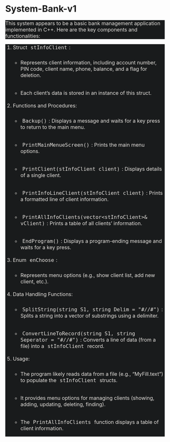 # System-Bank-v1
<p style="-webkit-text-stroke-width:0px;background-color:rgb(25, 27, 28);color:rgb(232, 229, 225);font-family:-apple-system, Roboto, SegoeUI, &quot;Segoe UI&quot;, &quot;Helvetica Neue&quot;, Helvetica, &quot;Microsoft YaHei&quot;, &quot;Meiryo UI&quot;, Meiryo, &quot;Arial Unicode MS&quot;, sans-serif;font-size:16px;font-style:normal;font-variant-caps:normal;font-variant-ligatures:normal;font-variation-settings:var(--cib-type-body2-font-variation-settings);font-weight:400;letter-spacing:normal;line-height:var(--cib-type-body2-line-height);margin:0px !important 0px 0px;orphans:2;padding:0px;text-align:start;text-decoration-color:initial;text-decoration-style:initial;text-decoration-thickness:initial;text-indent:0px;text-transform:none;white-space:normal;widows:2;word-break:break-word;word-spacing:0px;">This system appears to be a basic bank management application implemented in C++. Here are the key components and functionalities:</p>
<ol style="-webkit-text-stroke-width:0px;background-color:rgb(25, 27, 28);color:rgb(232, 229, 225);display:flex;flex-direction:column;font-family:-apple-system, Roboto, SegoeUI, &quot;Segoe UI&quot;, &quot;Helvetica Neue&quot;, Helvetica, &quot;Microsoft YaHei&quot;, &quot;Meiryo UI&quot;, Meiryo, &quot;Arial Unicode MS&quot;, sans-serif;font-size:16px;font-style:normal;font-variant-caps:normal;font-variant-ligatures:normal;font-weight:400;gap:4px;letter-spacing:normal;margin-bottom:0px;margin-right:0px;margin-top:12px;orphans:2;padding-inline-start:24px;text-align:start;text-decoration-color:initial;text-decoration-style:initial;text-decoration-thickness:initial;text-indent:0px;text-transform:none;white-space:normal;widows:2;word-spacing:0px;">
    <li>
        <p style="display:inline;font-size:var(--cib-type-body2-font-size);font-variation-settings:var(--cib-type-body2-font-variation-settings);font-weight:var(--cib-type-body2-font-weight);line-height:var(--cib-type-body2-line-height);margin:0px;padding:0px;word-break:break-word;"><strong style="font-size:var(--cib-type-subtitle2-stronger-font-size);font-variation-settings:var(--cib-type-subtitle2-stronger-font-variation-settings);font-weight:var(--cib-type-subtitle2-stronger-font-weight);line-height:var(--cib-type-subtitle2-stronger-line-height);">Struct </strong><code style="border-radius:var(--cib-border-radius-medium);border:1px solid var(--darkreader-border--cib-color-stroke-neutral-primary);box-sizing:border-box;font-size:var(--cib-type-body1-font-size);font-variation-settings:var(--cib-type-body1-font-variation-settings);font-weight:500;line-height:var(--cib-type-body1-line-height);margin:0px 2px;padding:1px 4px;white-space:pre-wrap;"><strong style="font-size:var(--cib-type-subtitle2-stronger-font-size);font-variation-settings:var(--cib-type-subtitle2-stronger-font-variation-settings);font-weight:var(--cib-type-subtitle2-stronger-font-weight);line-height:var(--cib-type-subtitle2-stronger-line-height);">stInfoClient</strong></code>:</p>
        <ul style="display:flex;flex-direction:column;gap:4px;margin-bottom:0px;margin-right:0px;margin-top:12px;padding-inline-start:24px;">
            <li>
                <p style="margin-left:0px;">Represents client information, including account number, PIN code, client name, phone, balance, and a flag for deletion.</p>
            </li>
            <li>
                <p style="margin-left:0px;">Each client’s data is stored in an instance of this struct.</p>
            </li>
        </ul>
    </li>
    <li>
        <p style="display:inline;font-size:var(--cib-type-body2-font-size);font-variation-settings:var(--cib-type-body2-font-variation-settings);font-weight:var(--cib-type-body2-font-weight);line-height:var(--cib-type-body2-line-height);margin:0px;padding:0px;word-break:break-word;"><strong style="font-size:var(--cib-type-subtitle2-stronger-font-size);font-variation-settings:var(--cib-type-subtitle2-stronger-font-variation-settings);font-weight:var(--cib-type-subtitle2-stronger-font-weight);line-height:var(--cib-type-subtitle2-stronger-line-height);">Functions and Procedures</strong>:</p>
        <ul style="display:flex;flex-direction:column;gap:4px;margin-bottom:0px;margin-right:0px;margin-top:12px;padding-inline-start:24px;">
            <li>
                <p style="margin-left:0px;"><code style="border-radius:var(--cib-border-radius-medium);border:1px solid var(--darkreader-border--cib-color-stroke-neutral-primary);box-sizing:border-box;font-size:var(--cib-type-body1-font-size);font-variation-settings:var(--cib-type-body1-font-variation-settings);font-weight:500;line-height:var(--cib-type-body1-line-height);margin:0px 2px;padding:1px 4px;white-space:pre-wrap;">Backup()</code>: Displays a message and waits for a key press to return to the main menu.</p>
            </li>
            <li>
                <p style="margin-left:0px;"><code style="border-radius:var(--cib-border-radius-medium);border:1px solid var(--darkreader-border--cib-color-stroke-neutral-primary);box-sizing:border-box;font-size:var(--cib-type-body1-font-size);font-variation-settings:var(--cib-type-body1-font-variation-settings);font-weight:500;line-height:var(--cib-type-body1-line-height);margin:0px 2px;padding:1px 4px;white-space:pre-wrap;">PrintMainMenueScreen()</code>: Prints the main menu options.</p>
            </li>
            <li>
                <p style="margin-left:0px;"><code style="border-radius:var(--cib-border-radius-medium);border:1px solid var(--darkreader-border--cib-color-stroke-neutral-primary);box-sizing:border-box;font-size:var(--cib-type-body1-font-size);font-variation-settings:var(--cib-type-body1-font-variation-settings);font-weight:500;line-height:var(--cib-type-body1-line-height);margin:0px 2px;padding:1px 4px;white-space:pre-wrap;">PrintClient(stInfoClient client)</code>: Displays details of a single client.</p>
            </li>
            <li>
                <p style="margin-left:0px;"><code style="border-radius:var(--cib-border-radius-medium);border:1px solid var(--darkreader-border--cib-color-stroke-neutral-primary);box-sizing:border-box;font-size:var(--cib-type-body1-font-size);font-variation-settings:var(--cib-type-body1-font-variation-settings);font-weight:500;line-height:var(--cib-type-body1-line-height);margin:0px 2px;padding:1px 4px;white-space:pre-wrap;">PrintInfoLineClient(stInfoClient client)</code>: Prints a formatted line of client information.</p>
            </li>
            <li>
                <p style="margin-left:0px;"><code style="border-radius:var(--cib-border-radius-medium);border:1px solid var(--darkreader-border--cib-color-stroke-neutral-primary);box-sizing:border-box;font-size:var(--cib-type-body1-font-size);font-variation-settings:var(--cib-type-body1-font-variation-settings);font-weight:500;line-height:var(--cib-type-body1-line-height);margin:0px 2px;padding:1px 4px;white-space:pre-wrap;">PrintAllInfoClients(vector&lt;stInfoClient&gt;&amp; vClient)</code>: Prints a table of all clients’ information.</p>
            </li>
            <li>
                <p style="margin-left:0px;"><code style="border-radius:var(--cib-border-radius-medium);border:1px solid var(--darkreader-border--cib-color-stroke-neutral-primary);box-sizing:border-box;font-size:var(--cib-type-body1-font-size);font-variation-settings:var(--cib-type-body1-font-variation-settings);font-weight:500;line-height:var(--cib-type-body1-line-height);margin:0px 2px;padding:1px 4px;white-space:pre-wrap;">EndProgram()</code>: Displays a program-ending message and waits for a key press.</p>
            </li>
        </ul>
    </li>
    <li>
        <p style="display:inline;font-size:var(--cib-type-body2-font-size);font-variation-settings:var(--cib-type-body2-font-variation-settings);font-weight:var(--cib-type-body2-font-weight);line-height:var(--cib-type-body2-line-height);margin:0px;padding:0px;word-break:break-word;"><strong style="font-size:var(--cib-type-subtitle2-stronger-font-size);font-variation-settings:var(--cib-type-subtitle2-stronger-font-variation-settings);font-weight:var(--cib-type-subtitle2-stronger-font-weight);line-height:var(--cib-type-subtitle2-stronger-line-height);">Enum </strong><code style="border-radius:var(--cib-border-radius-medium);border:1px solid var(--darkreader-border--cib-color-stroke-neutral-primary);box-sizing:border-box;font-size:var(--cib-type-body1-font-size);font-variation-settings:var(--cib-type-body1-font-variation-settings);font-weight:500;line-height:var(--cib-type-body1-line-height);margin:0px 2px;padding:1px 4px;white-space:pre-wrap;"><strong style="font-size:var(--cib-type-subtitle2-stronger-font-size);font-variation-settings:var(--cib-type-subtitle2-stronger-font-variation-settings);font-weight:var(--cib-type-subtitle2-stronger-font-weight);line-height:var(--cib-type-subtitle2-stronger-line-height);">enChoose</strong></code>:</p>
        <ul style="display:flex;flex-direction:column;gap:4px;margin-bottom:0px;margin-right:0px;margin-top:12px;padding-inline-start:24px;">
            <li>
                <p style="margin-left:0px;">Represents menu options (e.g., show client list, add new client, etc.).</p>
            </li>
        </ul>
    </li>
    <li>
        <p style="display:inline;font-size:var(--cib-type-body2-font-size);font-variation-settings:var(--cib-type-body2-font-variation-settings);font-weight:var(--cib-type-body2-font-weight);line-height:var(--cib-type-body2-line-height);margin:0px;padding:0px;word-break:break-word;"><strong style="font-size:var(--cib-type-subtitle2-stronger-font-size);font-variation-settings:var(--cib-type-subtitle2-stronger-font-variation-settings);font-weight:var(--cib-type-subtitle2-stronger-font-weight);line-height:var(--cib-type-subtitle2-stronger-line-height);">Data Handling Functions</strong>:</p>
        <ul style="display:flex;flex-direction:column;gap:4px;margin-bottom:0px;margin-right:0px;margin-top:12px;padding-inline-start:24px;">
            <li>
                <p style="margin-left:0px;"><code style="border-radius:var(--cib-border-radius-medium);border:1px solid var(--darkreader-border--cib-color-stroke-neutral-primary);box-sizing:border-box;font-size:var(--cib-type-body1-font-size);font-variation-settings:var(--cib-type-body1-font-variation-settings);font-weight:500;line-height:var(--cib-type-body1-line-height);margin:0px 2px;padding:1px 4px;white-space:pre-wrap;">SplitString(string S1, string Delim = "#//#")</code>: Splits a string into a vector of substrings using a delimiter.</p>
            </li>
            <li>
                <p style="margin-left:0px;"><code style="border-radius:var(--cib-border-radius-medium);border:1px solid var(--darkreader-border--cib-color-stroke-neutral-primary);box-sizing:border-box;font-size:var(--cib-type-body1-font-size);font-variation-settings:var(--cib-type-body1-font-variation-settings);font-weight:500;line-height:var(--cib-type-body1-line-height);margin:0px 2px;padding:1px 4px;white-space:pre-wrap;">ConvertLineToRecord(string S1, string Seperator = "#//#")</code>: Converts a line of data (from a file) into a <code style="border-radius:var(--cib-border-radius-medium);border:1px solid var(--darkreader-border--cib-color-stroke-neutral-primary);box-sizing:border-box;font-size:var(--cib-type-body1-font-size);font-variation-settings:var(--cib-type-body1-font-variation-settings);font-weight:500;line-height:var(--cib-type-body1-line-height);margin:0px 2px;padding:1px 4px;white-space:pre-wrap;">stInfoClient</code> record.</p>
            </li>
        </ul>
    </li>
    <li>
        <p style="display:inline;font-size:var(--cib-type-body2-font-size);font-variation-settings:var(--cib-type-body2-font-variation-settings);font-weight:var(--cib-type-body2-font-weight);line-height:var(--cib-type-body2-line-height);margin:0px;padding:0px;word-break:break-word;"><strong style="font-size:var(--cib-type-subtitle2-stronger-font-size);font-variation-settings:var(--cib-type-subtitle2-stronger-font-variation-settings);font-weight:var(--cib-type-subtitle2-stronger-font-weight);line-height:var(--cib-type-subtitle2-stronger-line-height);">Usage</strong>:</p>
        <ul style="display:flex;flex-direction:column;gap:4px;margin-bottom:0px;margin-right:0px;margin-top:12px;padding-inline-start:24px;">
            <li>
                <p style="margin-left:0px;">The program likely reads data from a file (e.g., “MyFill.text”) to populate the <code style="border-radius:var(--cib-border-radius-medium);border:1px solid var(--darkreader-border--cib-color-stroke-neutral-primary);box-sizing:border-box;font-size:var(--cib-type-body1-font-size);font-variation-settings:var(--cib-type-body1-font-variation-settings);font-weight:500;line-height:var(--cib-type-body1-line-height);margin:0px 2px;padding:1px 4px;white-space:pre-wrap;">stInfoClient</code> structs.</p>
            </li>
            <li>
                <p style="margin-left:0px;">It provides menu options for managing clients (showing, adding, updating, deleting, finding).</p>
            </li>
            <li>
                <p style="margin-left:0px;">The <code style="border-radius:var(--cib-border-radius-medium);border:1px solid var(--darkreader-border--cib-color-stroke-neutral-primary);box-sizing:border-box;font-size:var(--cib-type-body1-font-size);font-variation-settings:var(--cib-type-body1-font-variation-settings);font-weight:500;line-height:var(--cib-type-body1-line-height);margin:0px 2px;padding:1px 4px;white-space:pre-wrap;">PrintAllInfoClients</code> function displays a table of client information.</p>
            </li>
        </ul>
    </li>
</ol>
